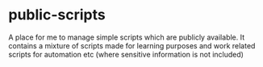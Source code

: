 # public-scripts
A place for me to manage simple scripts which are publicly available.
It contains a mixture of scripts made for learning purposes and work related scripts for automation etc (where sensitive information is not included)
